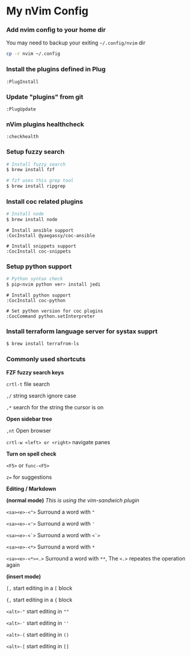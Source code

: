 # My nVim Config

### Add nvim config to your home dir
You may need to backup your exiting `~/.config/nvim` dir
```bash
cp -r nvim ~/.config
```

### Install the plugins defined in Plug
```vim
:PlugInstall
```
### Update "plugins" from git
```vim
:PlugUpdate
```

### nVim plugins healthcheck
```vim
:checkhealth
```

### Setup fuzzy search
```bash
# Install fuzzy search
$ brew install fzf

# fzf uses this grep tool
$ brew install ripgrep
```

### Install coc related plugins
```bash
# Install node
$ brew install node
```
```vim
# Install ansible support
:CocInstall @yaegassy/coc-ansible

# Install snippets support
:CocInstall coc-snippets
```

### Setup python support
```bash
# Python syntax check
$ pip<nvim python ver> install jedi
```
```vim
# Install python support
:CocInstall coc-python

# Set python version for coc plugins
:CocCommand python.setInterpreter
```

### Install terraform language server for systax supprt
```bash
$ brew install terrafrom-ls
```

### Commonly used shortcuts
**FZF fuzzy search keys**

`crtl-t` file search

`,/` string search ignore case

`,*` search for the string the cursor is on

**Open sidebar tree**

`,nt` Open browser

`crtl-w <left> or <right>` navigate panes

**Turn on spell check**

`<F5>` or `func-<F5>`

`z=` for suggestions

**Editing / Markdown**

**(normal mode)**
*This is using the vim-sandwich plugin*

`<sa><e>-<">` Surround a word with `"`

`<sa><e>-<'>` Surround a word with `'`

``<sa><e>-<`>`` Surround a word with ``<`>``

`<sa><e>-<*>` Surround a word with `*`

`<sa><e>-<*><.>` Surround a word with `**`, The `<.>` repeates the operation again

**(insert mode)**

`[,` start editing in a `[` block

`{,` start editing in a `{` block

`<alt>-"` start editing in `""`

`<alt>-'` start editing in `''`

`<alt>-(` start editing in `()`

`<alt>-[` start editing in `[]`
